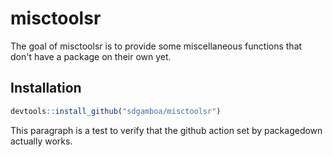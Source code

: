 
# misctoolsr

<!-- badges: start -->
<!-- badges: end -->

The goal of misctoolsr is to provide some miscellaneous functions that don't have a package on their
own yet.

## Installation

``` r
devtools::install_github("sdgamboa/misctoolsr")
```


This paragraph is a test to verify that the github action set by
packagedown actually works.

